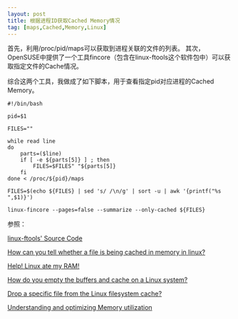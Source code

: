 ```yaml
---
layout: post
title: 根据进程ID获取Cached Memory情况
tag: [maps,Cached,Memory,Linux]
---
```



首先，利用/proc/pid/maps可以获取到进程关联的文件的列表。
其次，OpenSUSE中提供了一个工具fincore（包含在linux-ftools这个软件包中）可以获取指定文件的Cache情况。
<!--break-->

综合这两个工具，我做成了如下脚本，用于查看指定pid对应进程的Cached Memory。

```shell
#!/bin/bash

pid=$1

FILES=""

while read line
do
    parts=($line)
    if [ -e ${parts[5]} ] ; then
        FILES=$FILES" "${parts[5]}
    fi
done < /proc/${pid}/maps

FILES=$(echo ${FILES} | sed 's/ /\n/g' | sort -u | awk '{printf("%s ",$1)}')

linux-fincore --pages=false --summarize --only-cached ${FILES}
```

参照：

[linux-ftools' Source Code](https://opensuse.pkgs.org/42.3/opensuse-oss/linux-ftools-1.3-9.1.x86_64.rpm.html)

[How can you tell whether a file is being cached in memory in linux?](https://stackoverflow.com/questions/210809/how-can-you-tell-whether-a-file-is-being-cached-in-memory-in-linux)

[Help! Linux ate my RAM!](https://www.linuxatemyram.com/play.html)

[How do you empty the buffers and cache on a Linux system?](https://unix.stackexchange.com/questions/87908/how-do-you-empty-the-buffers-and-cache-on-a-linux-system)

[Drop a specific file from the Linux filesystem cache?](https://unix.stackexchange.com/questions/36907/drop-a-specific-file-from-the-linux-filesystem-cache)

[Understanding and optimizing Memory utilization](http://careers.directi.com/display/tu/Understanding+and+optimizing+Memory+utilization)
